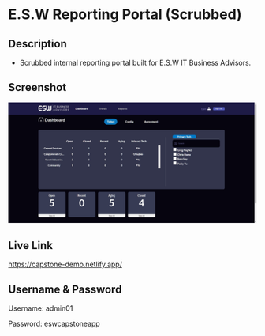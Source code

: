 # E.S.W Reporting Portal (Scrubbed)

## Description

- Scrubbed internal reporting portal built for E.S.W IT Business Advisors.

## Screenshot

![](public/images/ESW%20Reporting%20Portal.png)

## Live Link

https://capstone-demo.netlify.app/

## Username & Password

Username: admin01

Password: eswcapstoneapp
